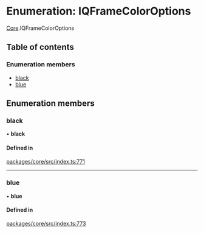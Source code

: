 # Enumeration: IQFrameColorOptions

[Core](../modules/Core.md).IQFrameColorOptions

## Table of contents

### Enumeration members

- [black](Core.IQFrameColorOptions.md#black)
- [blue](Core.IQFrameColorOptions.md#blue)

## Enumeration members

### black

• **black**

#### Defined in

[packages/core/src/index.ts:771](https://github.com/iniquitybbs/iniquity/blob/a82cddc/packages/core/src/index.ts#L771)

___

### blue

• **blue**

#### Defined in

[packages/core/src/index.ts:773](https://github.com/iniquitybbs/iniquity/blob/a82cddc/packages/core/src/index.ts#L773)
